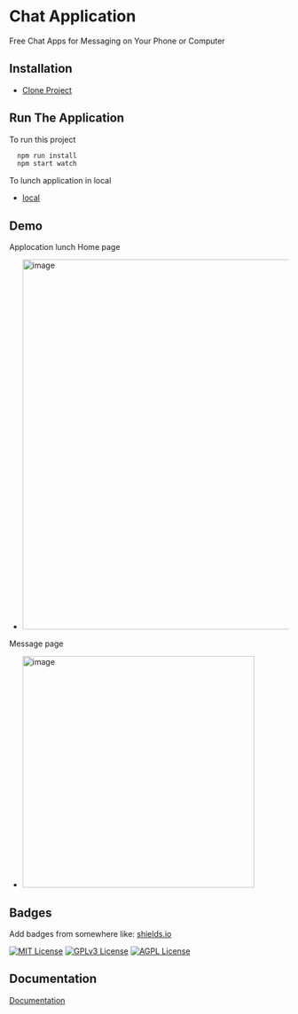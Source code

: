 
# Chat Application

Free Chat Apps for Messaging on Your Phone or Computer


## Installation

 - [Clone Project](https://github.com/jithenderpara/ChatApplication/tree/develop)
 


## Run The Application

To run this project

```bash
  npm run install
  npm start watch
```
To lunch application in local
- [local](http://localhost:3000/?name=jithu)




## Demo
Applocation lunch
Home page
- <img width="668" alt="image" src="https://user-images.githubusercontent.com/21219475/187059903-ec5b7ad5-e052-4e1b-b069-07c5d71c9b2f.png">

Message page
- <img width="418" alt="image" src="https://user-images.githubusercontent.com/21219475/187060006-7993c718-0c1c-4ef1-82e0-543a5833dbe1.png">

## Badges

Add badges from somewhere like: [shields.io](https://shields.io/)

[![MIT License](https://img.shields.io/badge/License-MIT-green.svg)](https://choosealicense.com/licenses/mit/)
[![GPLv3 License](https://img.shields.io/badge/License-GPL%20v3-yellow.svg)](https://opensource.org/licenses/)
[![AGPL License](https://img.shields.io/badge/license-AGPL-blue.svg)](http://www.gnu.org/licenses/agpl-3.0)


## Documentation

[Documentation](https://linktodocumentation)

